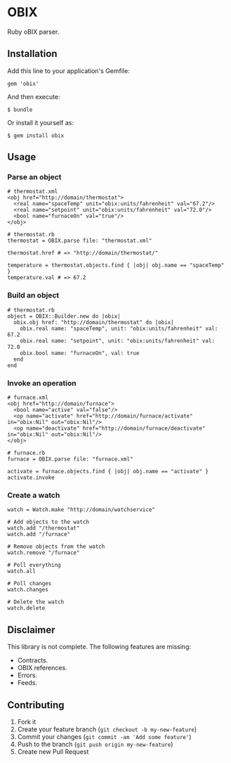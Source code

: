 # OBIX

Ruby oBIX parser.

## Installation

Add this line to your application's Gemfile:

    gem 'obix'

And then execute:

    $ bundle

Or install it yourself as:

    $ gem install obix

## Usage

### Parse an object

    # thermostat.xml
    <obj href="http://domain/thermostat">
      <real name="spaceTemp" unit="obix:units/fahrenheit" val="67.2"/>
      <real name="setpoint" unit="obix:units/fahrenheit" val="72.0"/>
      <bool name="furnaceOn" val="true"/>
    </obj>

    # thermostat.rb
    thermostat = OBIX.parse file: "thermostat.xml"

    thermostat.href # => "http://domain/thermostat/"

    temperature = thermostat.objects.find { |obj| obj.name == "spaceTemp" }
    temperature.val # => 67.2

### Build an object

    # thermostat.rb
    object = OBIX::Builder.new do |obix|
      obix.obj href: "http://domain/thermostat" do |obix|
        obix.real name: "spaceTemp", unit: "obix:units/fahrenheit" val: 67.2
        obix.real name: "setpoint", unit: "obix:units/fahrenheit" val: 72.0
        obix.bool name: "furnaceOn", val: true
      end
    end

### Invoke an operation

    # furnace.xml
    <obj href="http://domain/furnace">
      <bool name="active" val="false"/>
      <op name="activate" href="http://domain/furnace/activate" in="obix:Nil" out="obix:Nil"/>
      <op name="deactivate" href="http://domain/furnace/deactivate" in="obix:Nil" out="obix:Nil"/>
    </obj>

    # furnace.rb
    furnace = OBIX.parse file: "furnace.xml"

    activate = furnace.objects.find { |obj| obj.name == "activate" }
    activate.invoke

### Create a watch

    watch = Watch.make "http://domain/watchservice"

    # Add objects to the watch
    watch.add "/thermostat"
    watch.add "/furnace"

    # Remove objects from the watch
    watch.remove "/furnace"

    # Poll everything
    watch.all

    # Poll changes
    watch.changes

    # Delete the watch
    watch.delete

## Disclaimer

This library is not complete. The following features are missing:

* Contracts.
* OBIX references.
* Errors.
* Feeds.

## Contributing

1. Fork it
2. Create your feature branch (`git checkout -b my-new-feature`)
3. Commit your changes (`git commit -am 'Add some feature'`)
4. Push to the branch (`git push origin my-new-feature`)
5. Create new Pull Request
